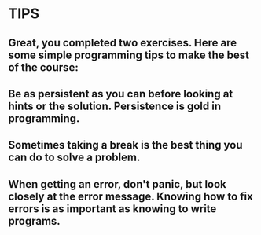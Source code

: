 # TIPS

## Great, you completed two exercises. Here are some simple programming tips to make the best of the course:

## Be as persistent as you can before looking at hints or the solution. Persistence is gold in programming.

##  Sometimes taking a break is the best thing you can do to solve a problem.

## When getting an error, don't panic, but look closely at the error message. Knowing how to fix errors is as important as knowing to write programs.
